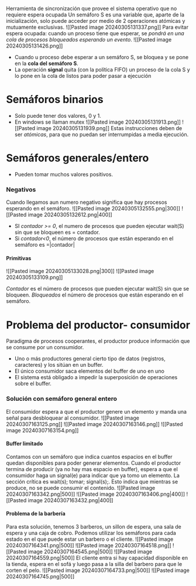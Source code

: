 Herramienta de sincronización que provee el sistema operativo que no requiere espera ocupada
Un semáforo S es una variable que, aparte de la inicialización, solo puede acceder por medio de 2 operaciones atómicas y mutuamente exclusivas.
![[Pasted image 20240305131337.png]]
Para evitar espera ocupada: cuando un proceso tiene que esperar, se *pondrá en una cola de procesos bloqueados esperando un evento*.
![[Pasted image 20240305131426.png]]
- Cuando u proceso debe esperar a un semáforo S, se bloquea y se pone en la **cola del semáforo S**.
- La operación **signal** quita (con la política FIFO) un proceso de la cola S y lo pone en la cola de listos para poder pasar a ejecución

# Semáforos binarios
- Solo puede tener dos valores, 0 y 1.
- En windows se llaman mutex
![[Pasted image 20240305131913.png]]
![[Pasted image 20240305131939.png]]
Estas instrucciones deben de ser *atómicas*, para que no puedan ser interrumpidas a media ejecución.
# Semáforos generales/entero
- Pueden tomar muchos valores positivos.
### Negativos
Cuando llegamos aun numero negativo significa que hay procesos esperando en el semáforo.
![[Pasted image 20240305132555.png|300]]
![[Pasted image 20240305132612.png|400]]

- SI *contador >= 0*, el numero de procesos que pueden ejecutar wait(S) sin que se bloqueen es = contador.
- Si *contador<0*, el número de procesos que están esperando en el semáforo es =|contador| 
#### Primitivas
![[Pasted image 20240305133028.png|300]]
![[Pasted image 20240305133109.png]]

*Contador* es el número de procesos que pueden ejecutar wait(S) sin que se bloqueen.
*Bloqueados* el número de procesos que están esperando en el semáforo.

# Problema del productor- consumidor
Paradigma de procesos cooperantes, el productor produce información que se consume por un consumidor.
- Uno o más productores general cierto tipo de datos (registros, caracteres) y los sitúan en un buffer.
- El único consumidor saca elementos del buffer de uno en uno
- El sistema está obligado a impedir la superposición de operaciones sobre el buffer.
### Solución con semáforo general entero
El consumidor espera a que el productor genere un elemento y manda una señal para desbloquear al consumidor.
![[Pasted image 20240307163125.png]]
![[Pasted image 20240307163146.png]]
![[Pasted image 20240307163154.png]]
#### Buffer limitado
Contamos con un semáforo que indica cuantos espacios en el buffer quedan disponibles para poder generar elementos.
Cuando el productor termina de producir (ya no hay mas espacio en buffer), espera a que el consumidor haga un signal(e) para indicar que ya tomo un elemento.
La sección crítica es wait(s); tomar; signal(s);. Esto indica que mientras se produce, no se puede consumir el contenido.
![[Pasted image 20240307163342.png|500]]
![[Pasted image 20240307163406.png|400]]
![[Pasted image 20240307163432.png|400]]
#### Problema de la barbería
Para esta solución, tenemos 3 barberos, un sillon de espera, una sala de espera y una caja de cobro.
Podemos utilizar los semáforos para cada estado en el que puede estar un barbero o el cliente.
![[Pasted image 20240307164341.png|500]]
![[Pasted image 20240307164518.png]]
![[Pasted image 20240307164545.png|500]]
![[Pasted image 20240307164559.png|500]]
El cliente entra si hay capacidad disponible en la tienda, espera en el sofá y luego pasa a la silla del barbero para que le corten el pelo. 
![[Pasted image 20240307164733.png|500]]
![[Pasted image 20240307164745.png|500]]

